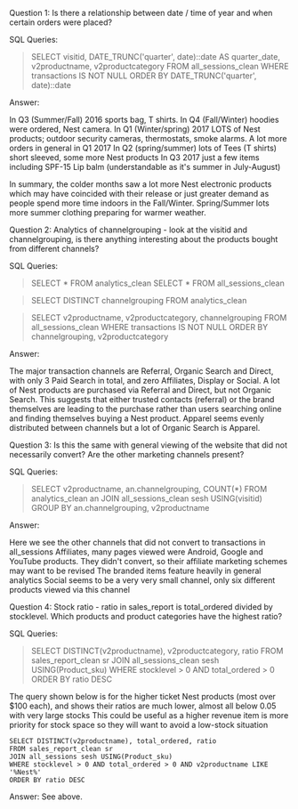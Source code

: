 Question 1: Is there a relationship between date / time of year and when certain orders were placed?

SQL Queries: 
  > SELECT visitid, DATE_TRUNC('quarter', date)::date AS quarter_date, v2productname, v2productcategory 
	FROM all_sessions_clean
	WHERE transactions IS NOT NULL
	ORDER BY DATE_TRUNC('quarter', date)::date

Answer: 		

In Q3 (Summer/Fall) 2016 sports bag, T shirts. In Q4 (Fall/Winter) hoodies were ordered, Nest camera. 
In Q1 (Winter/spring) 2017 LOTS of Nest products; outdoor security cameras, thermostats, smoke alarms. A lot more orders in general in Q1 2017
In Q2 (spring/summer) lots of Tees (T shirts) short sleeved, some more Nest products
In Q3 2017 just a few items including SPF-15 Lip balm (understandable as it's summer in July-August)

In summary, the colder months saw a lot more Nest electronic products which may have coincided with their release or just greater demand as people spend more time indoors in the Fall/Winter. Spring/Summer lots more summer clothing preparing for warmer weather.



Question 2: Analytics of channelgrouping - look at the visitid and channelgrouping, is there anything interesting about the products bought from different channels?

SQL Queries:  

  > SELECT * FROM analytics_clean
	SELECT * FROM all_sessions_clean
	
  > SELECT DISTINCT channelgrouping FROM analytics_clean

  > SELECT v2productname, v2productcategory, channelgrouping
	FROM all_sessions_clean
	WHERE transactions IS NOT NULL
	ORDER BY channelgrouping, v2productcategory

Answer:

The major transaction channels are Referral, Organic Search and Direct, with only 3 Paid Search in total, and zero Affiliates, Display or Social.
A lot of Nest products are purchased via Referral and Direct, but not Organic Search. This suggests that either trusted contacts (referral) or the brand themselves are leading to the purchase rather than users searching online and finding themselves buying a Nest product. Apparel seems evenly distributed between channels but a lot of Organic Search is Apparel. 



Question 3: Is this the same with general viewing of the website that did not necessarily convert? Are the other marketing channels present?


SQL Queries:

  > SELECT v2productname, an.channelgrouping, COUNT(*)
	FROM analytics_clean an
	JOIN all_sessions_clean sesh USING(visitid)
	GROUP BY an.channelgrouping, v2productname

Answer:

  Here we see the other channels that did not convert to transactions in all_sessions 
	Affiliates, many pages viewed were Android, Google and YouTube products. They didn't convert, so their affiliate marketing schemes may want to be revised
	The branded items feature heavily in general analytics
	Social seems to be a very very small channel, only six different products viewed via this channel



Question 4: Stock ratio - ratio in sales_report is total_ordered divided by stocklevel. Which products and product categories have the highest ratio?

SQL Queries:

  > SELECT DISTINCT(v2productname), v2productcategory, ratio 
	FROM sales_report_clean sr
	JOIN all_sessions_clean sesh USING(Product_sku)
	WHERE stocklevel > 0 AND total_ordered > 0
	ORDER BY ratio DESC

  The query shown below is for the higher ticket Nest products (most over $100 each), and shows their ratios are much lower, almost all below 0.05 with very large stocks
	This could be useful as a higher revenue item is more priority for stock space so they will want to avoid a low-stock situation
		
	SELECT DISTINCT(v2productname), total_ordered, ratio 
	FROM sales_report_clean sr
	JOIN all_sessions sesh USING(Product_sku)
	WHERE stocklevel > 0 AND total_ordered > 0 AND v2productname LIKE '%Nest%'
	ORDER BY ratio DESC

Answer: See above.

  
